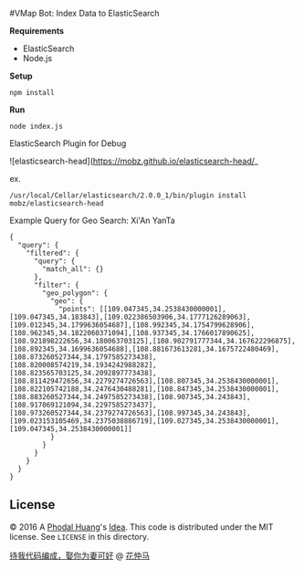 #VMap Bot: Index Data to ElasticSearch

**Requirements**

 - ElasticSearch
 - Node.js

**Setup**

    npm install
    
**Run**
    
    node index.js

ElasticSearch Plugin for Debug

![elasticsearch-head](https://mobz.github.io/elasticsearch-head/_

ex.

    /usr/local/Cellar/elasticsearch/2.0.0_1/bin/plugin install mobz/elasticsearch-head

Example Query for Geo Search: Xi'An YanTa

    {
      "query": {
        "filtered": {
          "query": {
            "match_all": {}
          },
          "filter": {
            "geo_polygon": {
              "geo": {
                "points": [[109.047345,34.2538430000001],[109.047345,34.183843],[109.022386503906,34.1777126289063],[109.012345,34.1799636054687],[108.992345,34.1754799628906],[108.962345,34.1822060371094],[108.937345,34.1766017890625],[108.921898222656,34.180063703125],[108.902791777344,34.167622296875],[108.892345,34.1699636054688],[108.881673613281,34.1675722480469],[108.873260527344,34.1797585273438],[108.820008574219,34.1934242988282],[108.823565703125,34.2092897773438],[108.811429472656,34.2279274726563],[108.807345,34.2538430000001],[108.822105742188,34.2476430488281],[108.847345,34.2538430000001],[108.883260527344,34.2497585273438],[108.907345,34.243843],[108.917069121094,34.2297585273437],[108.973260527344,34.2379274726563],[108.997345,34.243843],[109.023153105469,34.2375038886719],[109.027345,34.2538430000001],[109.047345,34.2538430000001]]
              }
            }
          }
        }
      }
    }


License
---

© 2016 A [Phodal Huang](https://www.phodal.com)'s [Idea](http://github.com/phodal/ideas). This code is distributed under the MIT license. See `LICENSE` in this directory.

[待我代码编成，娶你为妻可好](http://www.xuntayizhan.com/person/ji-ke-ai-qing-zhi-er-shi-dai-wo-dai-ma-bian-cheng-qu-ni-wei-qi-ke-hao-wan/) @ [花仲马](https://github.com/hug8217)
    
